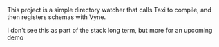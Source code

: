This project is a simple directory watcher that calls Taxi to compile, and then
registers schemas with Vyne.

I don't see this as part of the stack long term, but more for an upcoming demo
